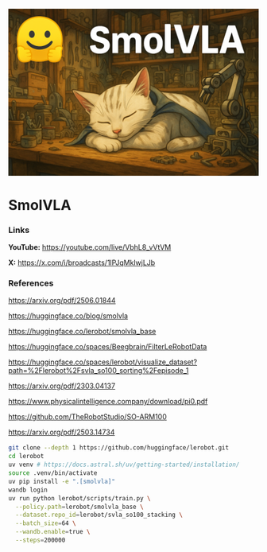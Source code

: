 ![thumbnail](thumbnail.png)

# SmolVLA

### Links

**YouTube:** https://youtube.com/live/VbhL8_vVtVM

**X:** https://x.com/i/broadcasts/1lPJqMklwjLJb

### References

https://arxiv.org/pdf/2506.01844

https://huggingface.co/blog/smolvla

https://huggingface.co/lerobot/smolvla_base

https://huggingface.co/spaces/Beegbrain/FilterLeRobotData

https://huggingface.co/spaces/lerobot/visualize_dataset?path=%2Flerobot%2Fsvla_so100_sorting%2Fepisode_1

https://arxiv.org/pdf/2303.04137

https://www.physicalintelligence.company/download/pi0.pdf

https://github.com/TheRobotStudio/SO-ARM100

https://arxiv.org/pdf/2503.14734


```bash
git clone --depth 1 https://github.com/huggingface/lerobot.git
cd lerobot
uv venv # https://docs.astral.sh/uv/getting-started/installation/
source .venv/bin/activate
uv pip install -e ".[smolvla]"
wandb login
uv run python lerobot/scripts/train.py \
  --policy.path=lerobot/smolvla_base \
  --dataset.repo_id=lerobot/svla_so100_stacking \
  --batch_size=64 \
  --wandb.enable=true \
  --steps=200000
```